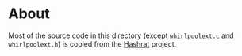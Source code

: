 # About

Most of the source code in this directory (except `whirlpoolext.c` and `whirlpoolext.h`) is copied from the [Hashrat](https://github.com/ColumPaget/Hashrat) project.

